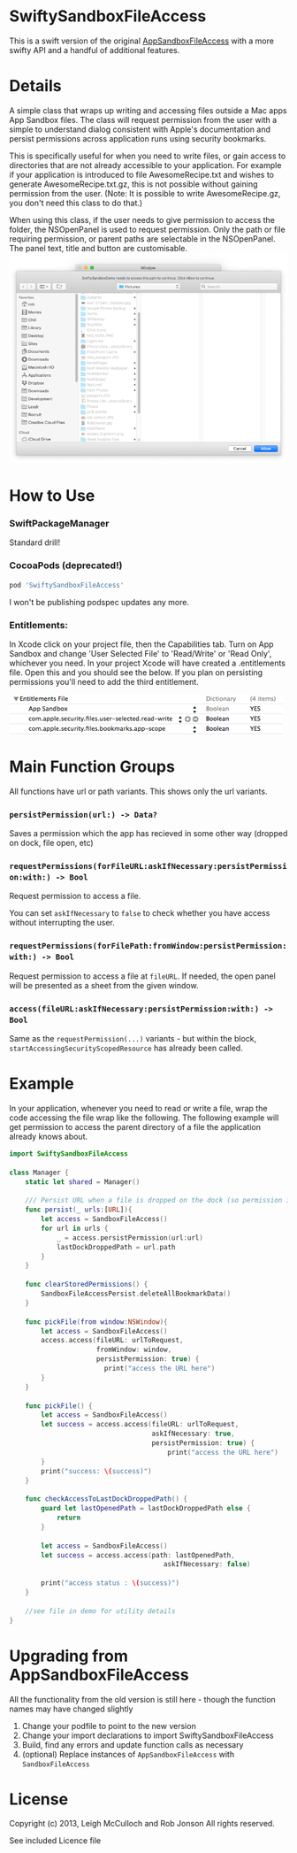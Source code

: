 SwiftySandboxFileAccess
====================

This is a swift version of the original [AppSandboxFileAccess](https://github.com/leighmcculloch/AppSandboxFileAccess) with a more swifty API and a handful of additional features.

Details
====================

A simple class that wraps up writing and accessing files outside a Mac apps App Sandbox files. The class will request permission from the user with a simple to understand dialog consistent with Apple's documentation and persist permissions across application runs using security bookmarks.

This is specifically useful for when you need to write files, or gain access to directories that are not already accessible to your application. For example if your application is introduced to file AwesomeRecipe.txt and wishes to generate AwesomeRecipe.txt.gz, this is not possible without gaining permission from the user. (Note: It is possible to write AwesomeRecipe.gz, you don't need this class to do that.)

When using this class, if the user needs to give permission to access the folder, the NSOpenPanel is used to request permission. Only the path or file requiring permission, or parent paths are selectable in the NSOpenPanel. The panel text, title and button are customisable.
![](Screenshots/screenshot-1.png)



How to Use
====================

### SwiftPackageManager

Standard drill!

### CocoaPods (deprecated!)


```ruby
pod 'SwiftySandboxFileAccess'
```

I won't be publishing podspec updates any more.

###  Entitlements:

In Xcode click on your project file, then the Capabilities tab. Turn on App Sandbox and change 'User Selected File' to 'Read/Write' or 'Read Only', whichever you need. In your project Xcode will have created a .entitlements file. Open this and you should see the below. If you plan on persisting permissions you'll need to add the third entitlement.

![](Screenshots/screenshot-2.png)


Main Function Groups
====================

All functions have url or path variants. This shows only the url variants.

### `persistPermission(url:) -> Data?`

Saves a permission which the app has recieved in some other way (dropped on dock, file open, etc)

### `requestPermissions(forFileURL:askIfNecessary:persistPermission:with:) -> Bool`

Request permission to access a file. 

You can set `askIfNecessary` to `false` to check whether you have access without interrupting the user.

### `requestPermissions(forFilePath:fromWindow:persistPermission:with:) -> Bool`

Request permission to access a file at `fileURL`. If needed, the open panel will be presented as a sheet from the given window.

### `access(fileURL:askIfNecessary:persistPermission:with:) -> Bool`

Same as the `requestPermission(...)` variants - but within the block, `startAccessingSecurityScopedResource` has already been called.


Example
=======

In your application, whenever you need to read or write a file, wrap the code accessing the file wrap like the following. The following example will get permission to access the parent directory of a file the application already knows about.

```swift
import SwiftySandboxFileAccess

class Manager {
    static let shared = Manager()
    
    /// Persist URL when a file is dropped on the dock (so permission is implicitly given)
    func persist(_ urls:[URL]){
        let access = SandboxFileAccess()
        for url in urls {
            _ = access.persistPermission(url:url)
            lastDockDroppedPath = url.path
        }
    }
    
    func clearStoredPermissions() {
        SandboxFileAccessPersist.deleteAllBookmarkData()
    }
    
    func pickFile(from window:NSWindow){
        let access = SandboxFileAccess()
        access.access(fileURL: urlToRequest,
                      fromWindow: window,
                      persistPermission: true) {
                        print("access the URL here")
        }
    }
    
    func pickFile() {
        let access = SandboxFileAccess()
        let success = access.access(fileURL: urlToRequest,
                                    askIfNecessary: true,
                                    persistPermission: true) {
                                        print("access the URL here")
        }
        print("success: \(success)")
    }
    
    func checkAccessToLastDockDroppedPath() {
        guard let lastOpenedPath = lastDockDroppedPath else {
            return
        }
        
        let access = SandboxFileAccess()
        let success = access.access(path: lastOpenedPath,
                                       askIfNecessary: false)
        
        print("access status : \(success)")
    }
    
	//see file in demo for utility details
}

```


Upgrading from AppSandboxFileAccess
=======

All the functionality from the old version is still here - though the function names may have changed slightly

1. Change your podfile to point to the new version
1. Change your import declarations to import SwiftySandboxFileAccess
1. Build, find any errors and update function calls as necessary
1. (optional) Replace instances of `AppSandboxFileAccess` with `SandboxFileAccess`



License
====================

Copyright (c) 2013, Leigh McCulloch
and Rob Jonson
All rights reserved.

See included Licence file
